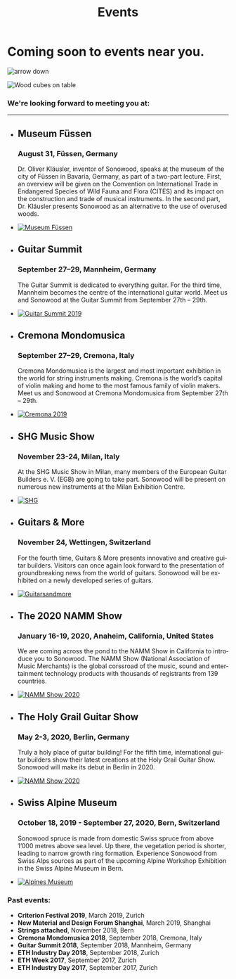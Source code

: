 ﻿---
lang: en
title: 'Events'
order: 7
---

<div class="full-width-kenburns">
<div class="wrap-bg-image">

# Coming soon to events near you.

![arrow down](/assets/images/arrow-d-white.svg)

</div>
<img srcset="/assets/images/event_cover_cubestower_2x.jpg"
     src="/assets/images/event_cover_cubestower.jpg" alt="Wood cubes on table">
</div>

<div class="full-width">
<div class="wrap -cols2">

### We're looking forward to meeting you at:

---
- ## Museum Füssen

  ### August 31, Füssen, Germany

  Dr. Oliver Kläusler, inventor of Sonowood, speaks at the museum of the city of Füssen in Bavaria, Germany, as part of a two-part lecture. First, an overview will be given on the Convention on International Trade in Endangered Species of Wild Fauna and Flora (CITES) and its impact on the construction and trade of musical instruments. In the second part, Dr. Kläusler presents Sonowood as an alternative to the use of overused woods.



- <a href="https://www.stadt-fuessen.de/museum.html" target="_blank">![Museum Füssen](/assets/images/Füssen.png)</a>

</div>
</div>

<div class="full-width-grey">
<div class="wrap -cols2">

- ## Guitar Summit

  ### September 27–29, Mannheim, Germany

  The Guitar Summit is dedicated to everything guitar. For the third time, Mannheim becomes the centre of the international guitar world. Meet us and Sonowood at the Guitar Summit from September 27th – 29th.

- <a href="https://www.guitarsummit.de" target="_blank">![Guitar Summit 2019](/assets/images/event_201909_guitarsummit.jpg)</a>


</div>
</div>

<div class="full-width">
<div class="wrap -cols2">

- ## Cremona Mondomusica
  ### September 27–29, Cremona, Italy

  Cremona Mondomusica is the largest and most important exhibition in the world for string instruments making. Cremona is the world’s capital of violin making and home to the most famous family of violin makers. Meet us and Sonowood at Cremona Mondomusica from September 27th – 29th.

- <a href="http://www.cremonamusica.com" target="_blank">![Cremona 2019](/assets/images/event_201909_cremona.png)</a>

</div>
</div>

<div class="full-width-grey">
<div class="wrap -cols2">

- ## SHG Music Show
  ### November 23-24, Milan, Italy

  At the SHG Music Show in Milan, many members of the European Guitar Builders e. V. (EGB) are going to take part. Sonowood will be present on numerous new instruments at the Milan Exhibition Centre. 

- <a href="https://www.facebook.com/SHGMusicShowMilano/" target="_blank">![SHG](/assets/images/events_shg.png)</a>

</div>
</div>

<div class="full-width">
<div class="wrap -cols2">

- ## Guitars & More
  ### November 24, Wettingen, Switzerland

  For the fourth time, Guitars & More presents innovative and creative guitar builders. Visitors can once again look forward to the presentation of groundbreaking news from the world of guitars. Sonowood will be exhibited on a newly developed series of guitars.

- <a href="https://www.guitarsandmore.ch/welcome/index.html" target="_blank">![Guitarsandmore](/assets/images/events_guitarsandmore.jpg)</a>

</div>
</div>

<div class="full-width-grey">
<div class="wrap -cols2">

- ## The 2020 NAMM Show
  ### January 16-19, 2020, Anaheim, California, United States

   We are coming across the pond to the NAMM Show in California to introduce you to Sonowood. The NAMM Show (National Association of Music Merchants) is the global corssroad of the music, sound and entertainment technology products with thousands of registrants from 139 countries.

- <a href="https://www.namm.org/thenammshow/2020/attend/" target="_blank">![NAMM Show 2020](/assets/images/events_namm2020.jpg)</a>

</div>
</div>

<div class="full-width">
<div class="wrap -cols2">

- ## The Holy Grail Guitar Show 
  ### May 2-3, 2020, Berlin, Germany

   Truly a holy place of guitar building! For the fifth time, international guitar builders show their latest creations at the Holy Grail Guitar Show. Sonowood will make its debut in Berlin in 2020.

- <a href="https://www.holygrailguitarshow.com/" target="_blank">![NAMM Show 2020](/assets/images/events_holygrail.png)</a>

</div>
</div>

<div class="full-width-grey">
<div class="wrap -cols2">

- ## Swiss Alpine Museum
  ### October 18, 2019 - September 27, 2020, Bern, Switzerland

  Sonowood spruce is made from domestic Swiss spruce from above 1’000 metres above sea level. Up there, the vegetation period is shorter, leading to narrow growth ring formation. Experience Sonowood from Swiss Alps sources as part of the upcoming Alpine Workshop Exhibition in the Swiss Alpine Museum in Bern.

- <a href="https://www.alpinesmuseum.ch/en/exhibitions/annual-programme" target="_blank">![Alpines Museum](/assets/images/AlpinesMuseum.jpg)</a>

</div>
</div>


<div class="full-width">
<div class="wrap -center">

### Past events:

  - **Criterion Festival 2019**, March 2019, Zurich
  - **New Material and Design Forum Shanghai**, March 2019, Shanghai
  - **Strings attached**, November 2018, Bern
  - **Cremona Mondomusica 2018**, September 2018, Cremona, Italy
  - **Guitar Summit 2018**, September 2018, Mannheim, Germany
  - **ETH Industry Day 2018**, September 2018, Zurich
  - **ETH Week 2017**, September 2017, Zurich
  - **ETH Industry Day 2017**, September 2017, Zurich

</div>
</div>
